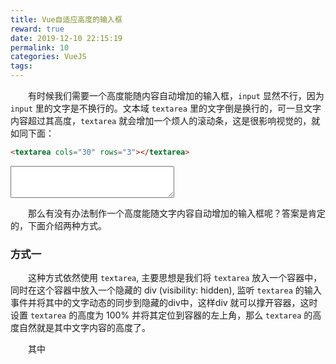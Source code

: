 ```yaml
---
title: Vue自适应高度的输入框
reward: true
date: 2019-12-10 22:15:19
permalink: 10
categories: VueJS
tags:
---
```


　　有时候我们需要一个高度能随内容自动增加的输入框，`input` 显然不行，因为 `input` 里的文字是不换行的。文本域 `textarea` 里的文字倒是换行的，可一旦文字内容超过其高度，`textarea` 就会增加一个烦人的滚动条，这是很影响视觉的，就如同下面：
```html
<textarea cols="30" rows="3"></textarea>
```
<textarea cols="30" rows="3""></textarea>

　　那么有没有办法制作一个高度能随文字内容自动增加的输入框呢？答案是肯定的，下面介绍两种方式。

### 方式一

　　这种方式依然使用 `textarea`, 主要思想是我们将 `textarea` 放入一个容器中，同时在这个容器中放入一个隐藏的 div (visibility: hidden), 监听 `textarea` 的输入事件并将其中的文字动态的同步到隐藏的div中，这样div 就可以撑开容器，这时设置 `textarea` 的高度为 100% 并将其定位到容器的左上角，那么 `textarea` 的高度自然就是其中文字内容的高度了。

　　其中